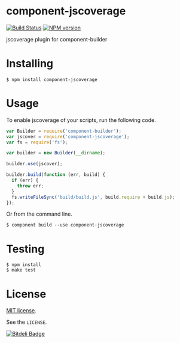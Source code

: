 # component-jscoverage

[![Build Status](https://travis-ci.org/Frapwings/component-jscoverage.png?branch=master)](https://travis-ci.org/Frapwings/component-jscoverage)
[![NPM version](https://badge.fury.io/js/component-jscoverage.png)](http://badge.fury.io/js/component-jscoverage)

jscoverage plugin for component-builder

# Installing

```
$ npm install component-jscoverage
```

# Usage

To enable jscoverage of your scripts, run the following code.

```js
var Builder = require('component-builder');
var jscover = require('component-jscoverage');
var fs = require('fs');

var builder = new Builder(__dirname);

builder.use(jscover);

builder.build(function (err, build) {
  if (err) {
    throw err;
  }
  fs.writeFileSync('build/build.js', build.require + build.js);
});
```

Or from the command line.

```
$ component build --use component-jscoverage
```

# Testing

```
$ npm install
$ make test
```

# License

[MIT license](http://www.opensource.org/licenses/mit-license.php).

See the `LICENSE`.

[![Bitdeli Badge](https://d2weczhvl823v0.cloudfront.net/Frapwings/component-jscoverage/trend.png)](https://bitdeli.com/free "Bitdeli Badge")

